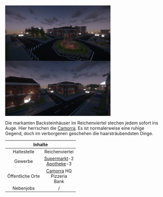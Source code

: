<img align="left" width="340" eight="340" src="../../../assets/image/gebiete/Reichenviertel1.png"> <img align="center" width="340" eight="340" src="../../../assets/image/gebiete/Reichenviertel2.png">


Die markanten Backsteinhäuser im Reichenviertel stechen jedem sofort ins Auge. Hier herrschen die <a href="../../fraktionen/camorra.md">Camorra</a>. Es ist normalerweise eine ruhige Gegend, doch im verborgenen geschehen die haarsträubendsten Dinge.

<table>
  <thead>
    <tr>
      <th colspan=2 align="center">Inhalte</th>
    </tr>
  </thead>
  <tbody>
    <tr>
      <td align="center">Haltestelle</td>
      <td align="center">Reichenviertel</td>
    </tr>
    <tr>
      <td align="center">Gewerbe</td>
      <td align="center"><a href="../../biz/supermarkt.md">Supermarkt</a>-2 <br> <a href="../../biz/apotheke.md">Apotheke</a>-3</td>
    </tr>
    <tr>
      <td align="center">Öffentliche Orte</td>
      <td align="center"><a href="../../fraktionen/camorra.md">Camorra</a> HQ <br> Pizzeria <br> Bank</td>
    </tr>
    <tr>
      <td align="center">Nebenjobs</td>
      <td align="center">/</td>
    </tr>
  </tbody>
</table>
